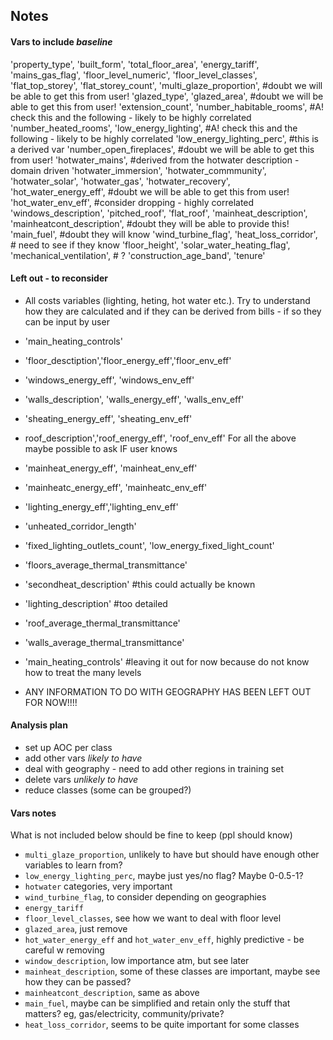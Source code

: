 ## Notes

#### Vars to include *baseline*
'property_type', 
'built_form', 
'total_floor_area', 
'energy_tariff', 
'mains_gas_flag',
'floor_level_numeric',
'floor_level_classes',
'flat_top_storey',
'flat_storey_count',
'multi_glaze_proportion', #doubt we will be able to get this from user!
'glazed_type',
'glazed_area', #doubt we will be able to get this from user!
'extension_count',
'number_habitable_rooms', #A! check this and the following - likely to be highly correlated
'number_heated_rooms',
'low_energy_lighting', #A! check this and the following - likely to be highly correlated
'low_energy_lighting_perc', #this is a derived var
'number_open_fireplaces', #doubt we will be able to get this from user!
'hotwater_mains', #derived from the hotwater description - domain driven 
'hotwater_immersion',
'hotwater_commmunity',
'hotwater_solar',
'hotwater_gas',
'hotwater_recovery',
'hot_water_energy_eff', #doubt we will be able to get this from user!
'hot_water_env_eff', #consider dropping - highly correlated
'windows_description',
'pitched_roof',
'flat_roof',
'mainheat_description',
'mainheatcont_description', #doubt they will be able to provide this!
'main_fuel', #doubt they will know 
'wind_turbine_flag',
'heat_loss_corridor', # need to see if they know 
'floor_height',
'solar_water_heating_flag',
'mechanical_ventilation', # ?
'construction_age_band',
'tenure'


#### Left out - to reconsider
- All costs variables (lighting, heting, hot water etc.). Try to understand how they are calculated and if they can be derived from bills - if so they can be input by user
- 'main_heating_controls'
- 'floor_desctiption','floor_energy_eff','floor_env_eff'
- 'windows_energy_eff', 'windows_env_eff'
- 'walls_description', 'walls_energy_eff', 'walls_env_eff'
- 'sheating_energy_eff', 'sheating_env_eff'
- roof_description','roof_energy_eff', 'roof_env_eff'
For all the above maybe possible to ask IF user knows
- 'mainheat_energy_eff', 'mainheat_env_eff'
- 'mainheatc_energy_eff', 'mainheatc_env_eff'
- 'lighting_energy_eff','lighting_env_eff'
- 'unheated_corridor_length'
- 'fixed_lighting_outlets_count', 'low_energy_fixed_light_count'
- 'floors_average_thermal_transmittance'
- 'secondheat_description' #this could actually be known
- 'lighting_description' #too detailed
- 'roof_average_thermal_transmittance'
- 'walls_average_thermal_transmittance'
- 'main_heating_controls' #leaving it out for now because do not know how to treat the many levels

- ANY INFORMATION TO DO WITH GEOGRAPHY HAS BEEN LEFT OUT FOR NOW!!!!



#### Analysis plan
- set up AOC per class
- add other vars *likely to have*
- deal with geography - need to add other regions in training set
- delete vars *unlikely to have*
- reduce classes (some can be grouped?)

#### Vars notes
What is not included below should be fine to keep (ppl should know)
- `multi_glaze_proportion`, unlikely to have but should have enough other variables to learn from?
- `low_energy_lighting_perc`, maybe just yes/no flag? Maybe 0-0.5-1?
- `hotwater` categories, very important
- `wind_turbine_flag`, to consider depending on geographies
- `energy_tariff`
- `floor_level_classes`, see how we want to deal with floor level
- `glazed_area`, just remove
- `hot_water_energy_eff` and `hot_water_env_eff`, highly predictive - be careful w removing
- `window_description`, low importance atm, but see later
- `mainheat_description`, some of these classes are important, maybe see how they can be passed?
- `mainheatcont_description`, same as above
- `main_fuel`, maybe can be simplified and retain only the stuff that matters? eg, gas/electricity, community/private?
- `heat_loss_corridor`, seems to be quite important for some classes
